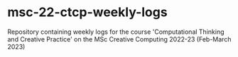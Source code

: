 # msc-22-ctcp-weekly-logs
Repository containing weekly logs for the course 'Computational Thinking and Creative Practice' on the MSc Creative Computing 2022-23 (Feb-March 2023)

